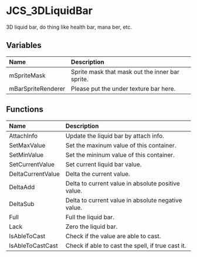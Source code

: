 # JCS_3DLiquidBar

3D liquid bar, do thing like health bar, mana ber, etc.

## Variables

| Name               | Description                                     |
|:-------------------|:------------------------------------------------|
| mSpriteMask        | Sprite mask that mask out the inner bar sprite. |
| mBarSpriteRenderer | Please put the under texture bar here.          |

## Functions

| Name              | Description                                        |
|:------------------|:---------------------------------------------------|
| AttachInfo        | Update the liquid bar by attach info.              |
| SetMaxValue       | Set the maxinum value of this container.           |
| SetMinValue       | Set the mininum value of this container.           |
| SetCurrentValue   | Set current liquid bar value.                      |
| DeltaCurrentValue | Delta the current value.                           |
| DeltaAdd          | Delta to current value in absolute positive value. |
| DeltaSub          | Delta to current value in absolute negative value. |
| Full              | Full the liquid bar.                               |
| Lack              | Zero the liquid bar.                               |
| IsAbleToCast      | Check if the value are able to cast.               |
| IsAbleToCastCast  | Check if able to cast the spell, if true cast it.  |
